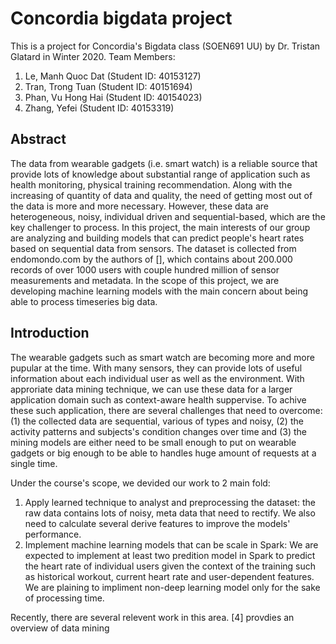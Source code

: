 # Concordia bigdata project
This is a project for Concordia's Bigdata class (SOEN691 UU) by Dr. Tristan Glatard in Winter 2020.
Team Members:
1. Le, Manh Quoc Dat (Student ID: 40153127)
2. Tran, Trong Tuan (Student ID: 40151694)  
3. Phan, Vu Hong Hai (Student ID: 40154023)
4. Zhang, Yefei (Student ID: 40153319)

<!--
The team will work on both topics in this project: dataset analysis and algorithm implementation, for tackling of an e-commerce recommedation system's problem. The dataset will be a open one from Kaggle or some other alternative open sources. 

There are some prominent candidate datasets:
1. Elo Merchant Category Recommendation, Kaggle: https://www.kaggle.com/c/elo-merchant-category-recommendation
2. Amazon Review Data 2018: https://nijianmo.github.io/amazon/index.html
3. Goodreads Book Reviews: https://sites.google.com/eng.ucsd.edu/ucsdbookgraph/home

Regarding to the algorithms, there are a lot of them and we need choose based on the actual performance of experiments. We will try one method to be mentioned in the class like collaborative filter, plus mightbe one that is not inside the class, and come up with a comparison in evaluation of both methods, with a typical Root-Mean-Square Error (RMSE) as the indicator.
-->

## Abstract
The data from wearable gadgets (i.e. smart watch) is a reliable source that provide lots of knowledge about substantial range of application such as health monitoring, physical training recommendation. Along with the increasing of quantity of data and quality, the need of getting most out of the data is more and more necessary. However, these data are heterogeneous, noisy, individual driven and sequential-based, which are the key challenger to process. In this project, the main interests of our group are analyzing and building models that can predict people's heart rates based on sequential data from sensors. The dataset is collected from endomondo.com by the authors of [], which contains about 200.000 records of over 1000 users with couple hundred million of sensor measurements and metadata. In the scope of this project, we are developing machine learning models with the main concern about being able to process timeseries big data.

## Introduction
The wearable gadgets such as smart watch are becoming more and more pupular at the time. With many sensors, they can provide lots of useful information about each individual user as well as the environment. With approriate data mining technique, we can use these data for a larger application domain such as context-aware health suppervise. To achive these such application, there are several challenges that need to overcome: (1) the collected data are sequential, various of types and noisy, (2) the activity patterns and subjects's condition changes over time and (3) the mining models are either need to be small enough to put on wearable gadgets or big enough to be able to handles huge amount of requests at a single time.

Under the course's scope, we devided our work to 2 main fold:
1. Apply learned technique to analyst and preprocessing the dataset: the raw data contains lots of noisy, meta data that need to rectify. We also need to calculate several derive features to improve the models' performance.
2. Implement machine learning models that can be scale in Spark: We are expected to implement at least two predition model in Spark to predict the heart rate of individual users given the context of the training such as historical workout, current heart rate and user-dependent features. We are plaining to impliment non-deep learning model only for the sake of processing time.

Recently, there are several relevent work in this area. [4] provdies an overview of data mining 
